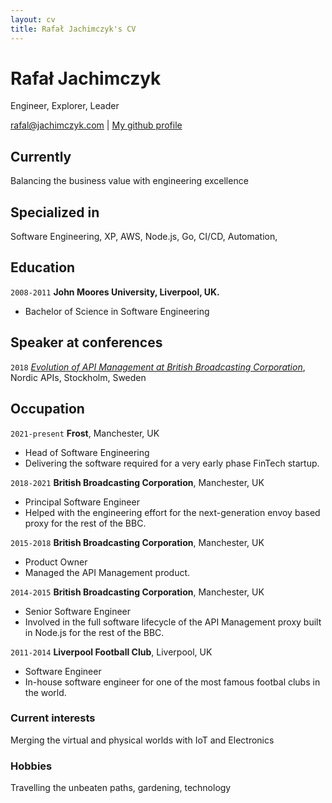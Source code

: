 ```yaml
---
layout: cv
title: Rafał Jachimczyk's CV
---
```

# Rafał Jachimczyk
Engineer, Explorer, Leader

<div id="webaddress">
<a href="rafal@jachimczyk.com">rafal@jachimczyk.com</a>
| <a href="http://github.com/RafalJachimczyk">My github profile</a>
</div>

## Currently

Balancing the business value with engineering excellence

## Specialized in

Software Engineering, XP, AWS, Node.js, Go, CI/CD, Automation, 

## Education

`2008-2011`
__John Moores University, Liverpool, UK.__
- Bachelor of Science in Software Engineering

## Speaker at conferences

`2018`
*[Evolution of API Management at British Broadcasting Corporation](https://www.youtube.com/watch?v=mKMM-rLXwzo&ab_channel=NordicAPIs)*, Nordic APIs, Stockholm, Sweden

## Occupation

`2021-present`
__Frost__, Manchester, UK

- Head of Software Engineering
- Delivering the software required for a very early phase FinTech startup.

`2018-2021`
__British Broadcasting Corporation__, Manchester, UK

- Principal Software Engineer
- Helped with the engineering effort for the next-generation envoy based proxy for the rest of the BBC.

`2015-2018`
__British Broadcasting Corporation__, Manchester, UK

- Product Owner
- Managed the API Management product.

`2014-2015`
__British Broadcasting Corporation__, Manchester, UK

- Senior Software Engineer
- Involved in the full software lifecycle of the API Management proxy built in Node.js for the rest of the BBC. 

`2011-2014`
__Liverpool Football Club__, Liverpool, UK

- Software Engineer
- In-house software engineer for one of the most famous footbal clubs in the world. 


### Current interests

Merging the virtual and physical worlds with IoT and Electronics


### Hobbies

Travelling the unbeaten paths, gardening, technology

<!-- ### Footer

Last updated: September 2021 -->



